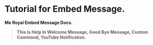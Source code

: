 # Tutorial for Embed Message.

**Me Royal Embed Message Docs.**

> **This Is Help In Welcome Message, Good Bye Message, Custom Command, YouTube Notification.**

